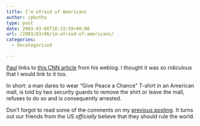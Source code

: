 ```yaml
---
title: I’m afraid of Americans
author: cpbotha
type: post
date: 2003-03-06T10:33:59+00:00
url: /2003/03/06/im-afraid-of-americans/
categories:
  - Uncategorized

---
```

[Paul][1] links to [this CNN article][2] from his weblog. I thought it was so ridiculous that I would link to it too.

In short: a man dares to wear “Give Peace a Chance” T-shirt in an American mall, is told by two security guards to remove the shirt or leave the mall, refuses to do so and is consequently arrested.

Don’t forgot to read some of the comments on my [previous posting][3]. It turns out our friends from the US _officially_ believe that they should rule the world.

 [1]: http://cpbotha.net/weblogs/paul/
 [2]: http://www.cnn.com/2003/US/Northeast/03/04/iraq.usa.shirt.reut/index.html
 [3]: http://cpbotha.net/weblogs/cpbotha/archives/000073.html
